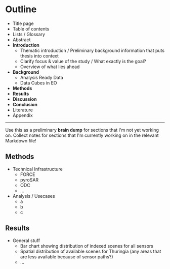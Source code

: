 
# Outline

- Title page
- Table of contents
- Lists / Glossary
- Abstract
- **Introduction**
  - Thematic introduction / Preliminary background information that puts thesis into context
  - Clarify focus & value of the study / What exactly is the goal?
  - Overview of what lies ahead
- **Background**
  - Analysis Ready Data
  - Data Cubes in EO
- **Methods**
- **Results**
- **Discussion**
- **Conclusion**
- Literature
- Appendix

---

Use this as a preliminary **brain dump** for sections that I'm not yet working on. Collect notes for sections that I'm currently working on in the relevant Markdown file!

## Methods

- Technical Infrastructure
  - FORCE
  - pyroSAR
  - ODC
  - ...
- Analysis / Usecases
  - a
  - b
  - c

## Results

- General stuff
  - Bar chart showing distribution of indexed scenes for all sensors
  - Spatial distribution of available scenes for Thuringia (any areas that are less available because of sensor paths?)
  - ...
